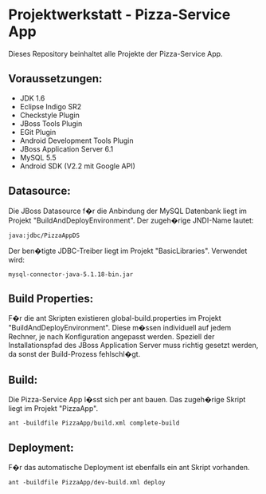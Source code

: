 Projektwerkstatt - Pizza-Service App
====================================

Dieses Repository beinhaltet alle Projekte der Pizza-Service App.

Voraussetzungen: 
----------------
* JDK 1.6
* Eclipse Indigo SR2
* Checkstyle Plugin
* JBoss Tools Plugin
* EGit Plugin
* Android Development Tools Plugin
* JBoss Application Server 6.1
* MySQL 5.5
* Android SDK (V2.2 mit Google API)

Datasource:
-----------
Die JBoss Datasource f�r die Anbindung der MySQL Datenbank liegt im Projekt "BuildAndDeployEnvironment". Der zugeh�rige JNDI-Name lautet:

    java:jdbc/PizzaAppDS

Der ben�tigte JDBC-Treiber liegt im Projekt "BasicLibraries". Verwendet wird:

	mysql-connector-java-5.1.18-bin.jar

Build Properties:
-----------------	
F�r die ant Skripten existieren global-build.properties im Projekt "BuildAndDeployEnvironment". Diese m�ssen individuell auf jedem Rechner, je nach Konfiguration angepasst werden. Speziell der Installationspfad des JBoss Application Server muss richtig gesetzt werden, da sonst der Build-Prozess fehlschl�gt.

Build:
------
Die Pizza-Service App l�sst sich per ant bauen. Das zugeh�rige Skript liegt im Projekt "PizzaApp".

    ant -buildfile PizzaApp/build.xml complete-build

Deployment:
-----------
F�r das automatische Deployment ist ebenfalls ein ant Skript vorhanden.

    ant -buildfile PizzaApp/dev-build.xml deploy
